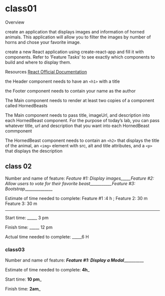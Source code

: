 # class01

Overview

 create an application that displays images and information of horned animals. This application will allow you to filter the images by number of horns and chose your favorite image.

create a new React application using create-react-app and fill it with components. Refer to ‘Feature Tasks’ to see exactly which components to build and where to display them.

Resources
[React Official Documentation](https://reactjs.org/docs/getting-started.html)

 the Header component needs to have an `<h1>` with a title
  
the Footer component needs to contain your name as the author

 The Main component needs to render at least two copies of a component called HornedBeasts

The Main component needs to pass title, imageUrl, and description into each HornedBeast component. For the purpose of today’s lab, you can pass whatever title, url and description that you want into each HornedBeast commponent

The HornedBeast component needs to contain an `<h2>` that displays the title of the animal, an `<img>` element with src, alt and title attributes, and a `<p>` that displays the description

## class 02

Number and name of feature: _Feature #1: Display images_____Feature #2: Allow users to vote for their favorite beast___________Feature #3: Bootstrap_______________

Estimate of time needed to complete:
Feature #1 :4 h ;
Feature 2: 30 m
Feature 3: 30 m
_____

Start time: _____
3 pm

Finish time: _____
12 pm

Actual time needed to complete: _____6 H

### class03

Number and name of feature: ___________Feature #1: Display a Modal_____________________

Estimate of time needed to complete: __4h___

Start time: __10 pm___

Finish time: __2am___
